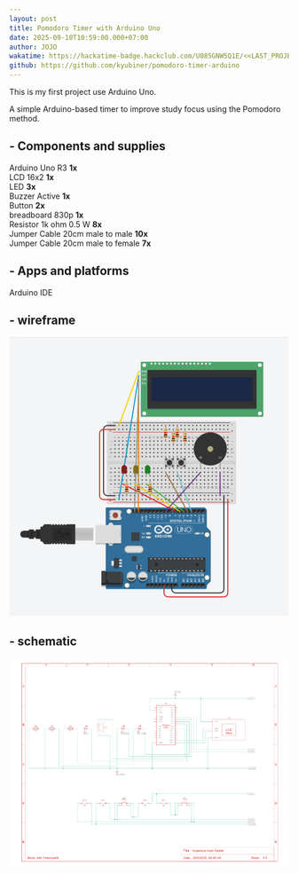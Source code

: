 ```yaml
---
layout: post
title: Pomodoro Timer with Arduino Uno
date: 2025-09-10T10:59:00.000+07:00
author: JOJO
wakatime: https://hackatime-badge.hackclub.com/U085GNW5Q1E/<<LAST_PROJECT>>
github: https://github.com/kyubiner/pomodoro-timer-arduino
---
```

This is my first project use Arduino Uno. <br>

A simple Arduino-based timer to improve study focus using the Pomodoro method.

## - Components and supplies
Arduino Uno R3 **1x** <br>
LCD 16x2 **1x** <br>
LED **3x** <br>
Buzzer Active **1x** <br>
Button **2x** <br>
breadboard 830p **1x** <br>
Resistor 1k ohm 0.5 W **8x** <br>
Jumper Cable 20cm male to male **10x** <br>
Jumper Cable 20cm male to female **7x**

## - Apps and platforms
Arduino IDE

## - wireframe
![Wireframe](/assets/uploads/wireframe.png)

## - schematic
![schematic](/assets/uploads/schematic.png)

